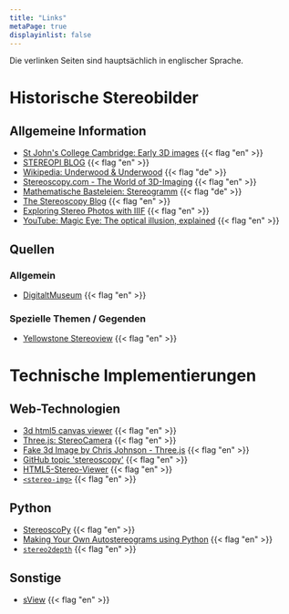 ```yaml
---
title: "Links"
metaPage: true
displayinlist: false
---
```


Die verlinken Seiten sind hauptsächlich in englischer Sprache.

# Historische Stereobilder

## Allgemeine Information
* [St John's College Cambridge: Early 3D images](https://www.joh.cam.ac.uk/library/Early_3D_images) {{< flag "en" >}}
* [STEREOPI BLOG](https://stereopi.com/blog/art-stereoscopic-photo) {{< flag "en" >}}
* [Wikipedia: Underwood & Underwood](https://de.wikipedia.org/wiki/Underwood_%26_Underwood) {{< flag "de" >}}
* [Stereoscopy.com - The World of 3D-Imaging](https://www.stereoscopy.com/) {{< flag "en" >}}
* [Mathematische Basteleien: Stereogramm](https://www.mathematische-basteleien.de/stereogramm.htm) {{< flag "de" >}}
* [The Stereoscopy Blog](https://stereoscopy.blog/) {{< flag "en" >}}
* [Exploring Stereo Photos with IIIF](https://stereograph.davidnewbury.com/) {{< flag "en" >}}
* [YouTube: Magic Eye: The optical illusion, explained](https://www.youtube.com/watch?v=v8O8Em_RPNg) {{< flag "en" >}}

## Quellen

### Allgemein

* [DigitaltMuseum](https://digitaltmuseum.org/search/?aq=topic%3A%22stereobild%22) {{< flag "en" >}}

### Spezielle Themen / Gegenden

* [Yellowstone Stereoview](https://www.yellowstonestereoviews.com/index.html) {{< flag "en" >}}

# Technische Implementierungen

## Web-Technologien

* [3d html5 canvas viewer](https://github.com/moul/3d-stereo-html5) {{< flag "en" >}}
* [Three.js: StereoCamera](https://threejs.org/docs/#api/en/cameras/StereoCamera) {{< flag "en" >}}
* [Fake 3d Image by Chris Johnson - Three.js](https://codepen.io/chrisjdesigner/pen/yLzopXW) {{< flag "en" >}}
* [GitHub topic 'stereoscopy'](https://github.com/topics/stereoscopy) {{< flag "en" >}}
* [HTML5-Stereo-Viewer](https://github.com/urix/HTML5-Stereo-Viewer) {{< flag "en" >}}
* [`<stereo-img>`](https://github.com/steren/stereo-img) {{< flag "en" >}}

## Python

* [StereoscoPy](https://github.com/2sh/StereoscoPy) {{< flag "en" >}}
* [Making Your Own Autostereograms using Python](https://flothesof.github.io/making-stereograms-Python.html) {{< flag "en" >}}
* [`stereo2depth`](https://github.com/pairote/stereo2depth) {{< flag "en" >}}

## Sonstige

* [sView](https://www.sview.ru/en/) {{< flag "en" >}}
